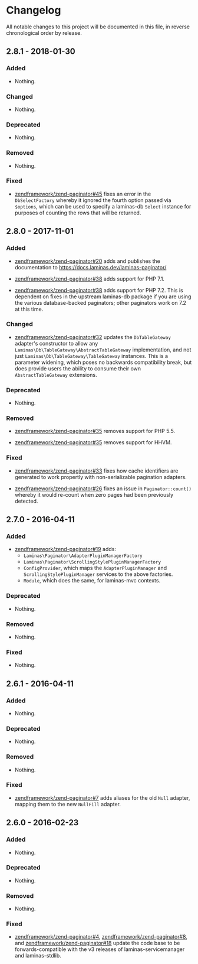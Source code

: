# Changelog

All notable changes to this project will be documented in this file, in reverse chronological order by release.

## 2.8.1 - 2018-01-30

### Added

- Nothing.

### Changed

- Nothing.

### Deprecated

- Nothing.

### Removed

- Nothing.

### Fixed

- [zendframework/zend-paginator#45](https://github.com/zendframework/zend-paginator/pull/45) fixes an error
  in the `DbSelectFactory` whereby it ignored the fourth option passed via
  `$options`, which can be used to specify a laminas-db `Select` instance for
  purposes of counting the rows that will be returned.

## 2.8.0 - 2017-11-01

### Added

- [zendframework/zend-paginator#20](https://github.com/zendframework/zend-paginator/pull/20) adds
  and publishes the documentation to https://docs.laminas.dev/laminas-paginator/

- [zendframework/zend-paginator#38](https://github.com/zendframework/zend-paginator/pull/38) adds support
  for PHP 7.1.

- [zendframework/zend-paginator#38](https://github.com/zendframework/zend-paginator/pull/38) adds
  support for PHP 7.2. This is dependent on fixes in the upstream laminas-db
  package if you are using the various database-backed paginators; other
  paginators work on 7.2 at this time.

### Changed

- [zendframework/zend-paginator#32](https://github.com/zendframework/zend-paginator/pull/32) updates the
  `DbTableGateway` adapter's constructor to allow any
  `Laminas\Db\TableGateway\AbstractTableGateway` implementation, and not just
  `Laminas\Db\TableGateway\TableGateway` instances. This is a parameter widening,
  which poses no backwards compatibility break, but does provide users the
  ability to consume their own `AbstractTableGateway` extensions.

### Deprecated

- Nothing.

### Removed

- [zendframework/zend-paginator#35](https://github.com/zendframework/zend-paginator/pull/35) removes support
  for PHP 5.5.

- [zendframework/zend-paginator#35](https://github.com/zendframework/zend-paginator/pull/35) removes support
  for HHVM.

### Fixed

- [zendframework/zend-paginator#33](https://github.com/zendframework/zend-paginator/pull/33) fixes how cache
  identifiers are generated to work propertly with non-serializable pagination
  adapters.

- [zendframework/zend-paginator#26](https://github.com/zendframework/zend-paginator/pull/26) fixes an issue
  in `Paginator::count()` whereby it would re-count when zero pages had been
  previously detected.

## 2.7.0 - 2016-04-11

### Added

- [zendframework/zend-paginator#19](https://github.com/zendframework/zend-paginator/pull/19) adds:
  - `Laminas\Paginator\AdapterPluginManagerFactory`
  - `Laminas\Paginator\ScrollingStylePluginManagerFactory`
  - `ConfigProvider`, which maps the `AdapterPluginManager` and
    `ScrollingStylePluginManager` services to the above factories.
  - `Module`, which does the same, for laminas-mvc contexts.

### Deprecated

- Nothing.

### Removed

- Nothing.

### Fixed

- Nothing.

## 2.6.1 - 2016-04-11

### Added

- Nothing.

### Deprecated

- Nothing.

### Removed

- Nothing.

### Fixed

- [zendframework/zend-paginator#7](https://github.com/zendframework/zend-paginator/pull/7) adds aliases for
  the old `Null` adapter, mapping them to the new `NullFill` adapter.

## 2.6.0 - 2016-02-23

### Added

- Nothing.

### Deprecated

- Nothing.

### Removed

- Nothing.

### Fixed

- [zendframework/zend-paginator#4](https://github.com/zendframework/zend-paginator/pull/4),
  [zendframework/zend-paginator#8](https://github.com/zendframework/zend-paginator/pull/8), and
  [zendframework/zend-paginator#18](https://github.com/zendframework/zend-paginator/pull/18) update the code
  base to be forwards-compatible with the v3 releases of laminas-servicemanager and
  laminas-stdlib.
